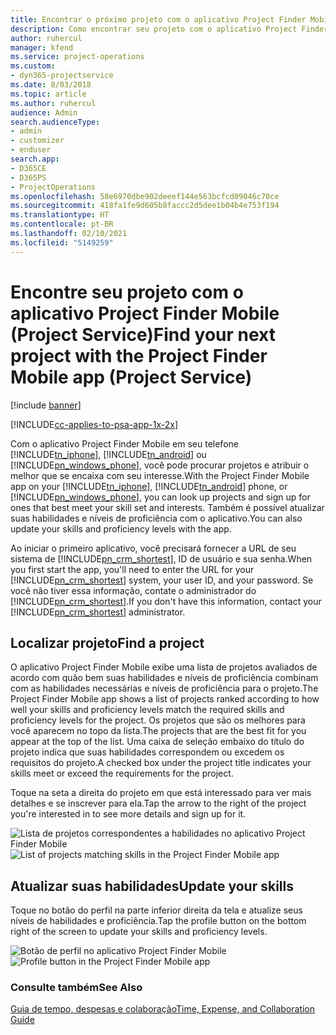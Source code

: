 ```yaml
---
title: Encontrar o próximo projeto com o aplicativo Project Finder Mobile
description: Como encontrar seu projeto com o aplicativo Project Finder Mobile para Project Service
author: ruhercul
manager: kfend
ms.service: project-operations
ms.custom:
- dyn365-projectservice
ms.date: 8/03/2018
ms.topic: article
ms.author: ruhercul
audience: Admin
search.audienceType:
- admin
- customizer
- enduser
search.app:
- D365CE
- D365PS
- ProjectOperations
ms.openlocfilehash: 58e6970dbe902deeef144e563bcfcd09046c70ce
ms.sourcegitcommit: 418fa1fe9d605b8faccc2d5dee1b04b4e753f194
ms.translationtype: HT
ms.contentlocale: pt-BR
ms.lasthandoff: 02/10/2021
ms.locfileid: "5149259"
---
```

# <a name="find-your-next-project-with-the-project-finder-mobile-app-project-service"></a><span data-ttu-id="54856-103">Encontre seu projeto com o aplicativo Project Finder Mobile (Project Service)</span><span class="sxs-lookup"><span data-stu-id="54856-103">Find your next project with the Project Finder Mobile app (Project Service)</span></span>

[!include [banner](../includes/psa-now-project-operations.md)]

[!INCLUDE[cc-applies-to-psa-app-1x-2x](../includes/cc-applies-to-psa-app-1x-2x.md)]

<span data-ttu-id="54856-104">Com o aplicativo Project Finder Mobile em seu telefone [!INCLUDE[tn_iphone](../includes/tn-iphone.md)], [!INCLUDE[tn_android](../includes/tn-android.md)] ou [!INCLUDE[pn_windows_phone](../includes/pn-windows-phone.md)], você pode procurar projetos e atribuir o melhor que se encaixa com seu interesse.</span><span class="sxs-lookup"><span data-stu-id="54856-104">With the Project Finder Mobile app on your [!INCLUDE[tn_iphone](../includes/tn-iphone.md)], [!INCLUDE[tn_android](../includes/tn-android.md)] phone, or [!INCLUDE[pn_windows_phone](../includes/pn-windows-phone.md)], you can look up projects and sign up for ones that best meet your skill set and interests.</span></span> <span data-ttu-id="54856-105">Também é possível atualizar suas habilidades e níveis de proficiência com o aplicativo.</span><span class="sxs-lookup"><span data-stu-id="54856-105">You can also update your skills and proficiency levels with the app.</span></span>  
  
 <span data-ttu-id="54856-106">Ao iniciar o primeiro aplicativo, você precisará fornecer a URL de seu sistema de [!INCLUDE[pn_crm_shortest](../includes/pn-crm-shortest.md)], ID de usuário e sua senha.</span><span class="sxs-lookup"><span data-stu-id="54856-106">When you first start the app, you'll need to enter the URL for your [!INCLUDE[pn_crm_shortest](../includes/pn-crm-shortest.md)] system, your user ID, and your password.</span></span> <span data-ttu-id="54856-107">Se você não tiver essa informação, contate o administrador do [!INCLUDE[pn_crm_shortest](../includes/pn-crm-shortest.md)].</span><span class="sxs-lookup"><span data-stu-id="54856-107">If you don't have this information,  contact your [!INCLUDE[pn_crm_shortest](../includes/pn-crm-shortest.md)] administrator.</span></span>  
  
## <a name="find-a-project"></a><span data-ttu-id="54856-108">Localizar projeto</span><span class="sxs-lookup"><span data-stu-id="54856-108">Find a project</span></span>  
 <span data-ttu-id="54856-109">O aplicativo Project Finder Mobile exibe uma lista de projetos avaliados de acordo com quão bem suas habilidades e níveis de proficiência combinam com as habilidades necessárias e níveis de proficiência para o projeto.</span><span class="sxs-lookup"><span data-stu-id="54856-109">The Project Finder Mobile app shows a list of projects ranked according to how well your skills and proficiency levels match the required skills and proficiency levels for the project.</span></span> <span data-ttu-id="54856-110">Os projetos que são os melhores para você aparecem no topo da lista.</span><span class="sxs-lookup"><span data-stu-id="54856-110">The projects that are the best fit for you appear at the top of the list.</span></span> <span data-ttu-id="54856-111">Uma caixa de seleção embaixo do título do projeto indica que suas habilidades correspondem ou excedem os requisitos do projeto.</span><span class="sxs-lookup"><span data-stu-id="54856-111">A checked box under the project title indicates your skills meet or exceed the requirements for the project.</span></span>  
  
 <span data-ttu-id="54856-112">Toque na seta a direita do projeto em que está interessado para ver mais detalhes e se inscrever para ela.</span><span class="sxs-lookup"><span data-stu-id="54856-112">Tap the arrow to the right of the project you're interested in to see more details and sign up for it.</span></span>  
  
 <span data-ttu-id="54856-113">![Lista de projetos correspondentes a habilidades no aplicativo Project Finder Mobile](../psa/media/project-service-project-finder-list.png "Lista de projetos correspondentes a habilidades no aplicativo Project Finder Mobile")</span><span class="sxs-lookup"><span data-stu-id="54856-113">![List of projects matching skills in the Project Finder Mobile app](../psa/media/project-service-project-finder-list.png "List of projects matching skills in the Project Finder Mobile app")</span></span>  
  
## <a name="update-your-skills"></a><span data-ttu-id="54856-114">Atualizar suas habilidades</span><span class="sxs-lookup"><span data-stu-id="54856-114">Update your skills</span></span>  
 <span data-ttu-id="54856-115">Toque no botão do perfil na parte inferior direita da tela e atualize seus níveis de habilidades e proficiência.</span><span class="sxs-lookup"><span data-stu-id="54856-115">Tap the profile button on the bottom right of the screen to update your skills and proficiency levels.</span></span>  
  
 <span data-ttu-id="54856-116">![Botão de perfil no aplicativo Project Finder Mobile](../psa/media/project-service-project-finder-profile.png "Botão de perfil no aplicativo Project Finder Mobile")</span><span class="sxs-lookup"><span data-stu-id="54856-116">![Profile button in the Project Finder Mobile app](../psa/media/project-service-project-finder-profile.png "Profile button in the Project Finder Mobile app")</span></span>  
  
### <a name="see-also"></a><span data-ttu-id="54856-117">Consulte também</span><span class="sxs-lookup"><span data-stu-id="54856-117">See Also</span></span>  
 [<span data-ttu-id="54856-118">Guia de tempo, despesas e colaboração</span><span class="sxs-lookup"><span data-stu-id="54856-118">Time, Expense, and Collaboration Guide</span></span>](../psa/time-expense-collaboration-guide.md)
